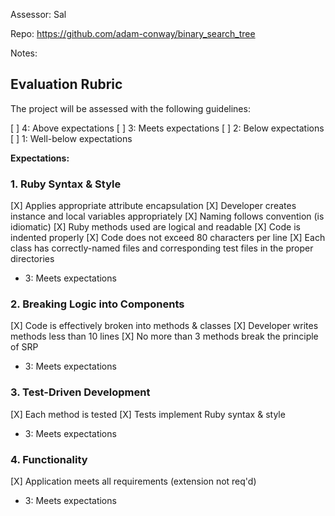 Assessor: Sal

Repo: https://github.com/adam-conway/binary_search_tree

Notes:

## Evaluation Rubric

The project will be assessed with the following guidelines:

[ ] 4: Above expectations
[ ] 3: Meets expectations
[ ] 2: Below expectations
[ ] 1: Well-below expectations

**Expectations:**

### 1. Ruby Syntax & Style

[X] Applies appropriate attribute encapsulation
[X] Developer creates instance and local variables appropriately
[X] Naming follows convention (is idiomatic)
[X] Ruby methods used are logical and readable
[X] Code is indented properly
[X] Code does not exceed 80 characters per line
[X] Each class has correctly-named files and corresponding test files in the proper directories

* 3: Meets expectations

### 2. Breaking Logic into Components

[X] Code is effectively broken into methods & classes
[X] Developer writes methods less than 10 lines
[X] No more than 3 methods break the principle of SRP

* 3: Meets expectations

### 3. Test-Driven Development

[X] Each method is tested
[X] Tests implement Ruby syntax & style

* 3: Meets expectations

### 4. Functionality

[X] Application meets all requirements (extension not req'd)

* 3: Meets expectations
